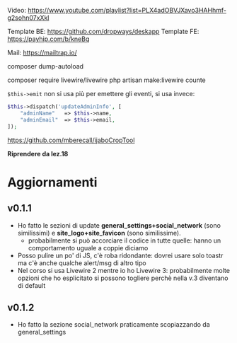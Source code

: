 Video: https://www.youtube.com/playlist?list=PLX4adOBVJXavo3HAHhmf-g2sohn07xXkl


Template BE: https://github.com/dropways/deskapp
Template FE: https://payhip.com/b/kneBq


Mail: https://mailtrap.io/


composer dump-autoload


composer require livewire/livewire
php artisan make:livewire counte

`$this->emit` non si usa più per emettere gli eventi, si usa invece:

```php
$this->dispatch('updateAdminInfo', [
    "adminName"   => $this->name,
    "adminEmail"  => $this->email,
]);
```

https://github.com/mberecall/ijaboCropTool

**Riprendere da lez.18**

# Aggiornamenti 
## v0.1.1 
- Ho fatto le sezioni di update **general_settings+social_network** (sono similissimi) e **site_logo+site_favicon** (sono similissime). 
  - probabilmente si può accorciare il codice in tutte quelle: hanno un comportamento uguale a coppie diciamo
- Posso pulire un po' di JS, c'è roba ridondante: dovrei usare solo toastr ma c'è anche qualche alert/msg di altro tipo
- Nel corso si usa Livewire 2 mentre io ho Livewire 3: probabilmente molte opzioni che ho esplicitato si possono togliere perchè nella v.3 diventano di default

## v0.1.2
- Ho fatto la sezione social_network praticamente scopiazzando da general_settings
